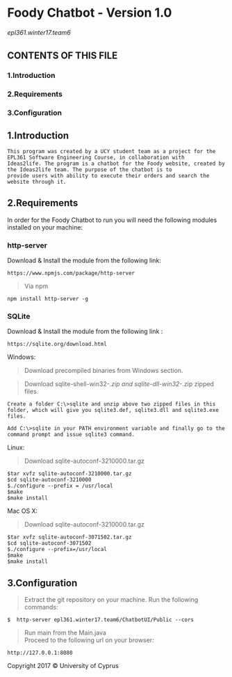
# Foody Chatbot - Version 1.0
###### epl361.winter17.team6

 CONTENTS OF THIS FILE
---------------------

  ### 1.Introduction
  ### 2.Requirements
  ### 3.Configuration


 ## 1.Introduction
    This program was created by a UCY student team as a project for the EPL361 Software Engineering Course, in collaboration with
    Ideas2life. The program is a chatbot for the Foody website, created by the Ideas2life team. The purpose of the chatbot is to 
    provide users with ability to execute their orders and search the website through it. 


 ## 2.Requirements
   In order for the Foody Chatbot to run you will need the following modules installed on your machine:
   
      
  ### http-server
   Download & Install the module from the following link:

    https://www.npmjs.com/package/http-server
    
   >Via npm
            
    npm install http-server -g
         
    
    
  ### SQLite
   Download & Install the module from the following link :
         
    https://sqlite.org/download.html
    
  
  Windows:
  
   > Download precompiled binaries from Windows section.
    
   > Download sqlite-shell-win32-*.zip and sqlite-dll-win32-*.zip zipped files.
  
    Create a folder C:\>sqlite and unzip above two zipped files in this folder, which will give you sqlite3.def, sqlite3.dll and sqlite3.exe files.
  
    Add C:\>sqlite in your PATH environment variable and finally go to the command prompt and issue sqlite3 command.

  
  Linux:
   
  >Download sqlite-autoconf-3210000.tar.gz
  
    
    $tar xvfz sqlite-autoconf-3210000.tar.gz
    $cd sqlite-autoconf-3210000
    $./configure --prefix = /usr/local
    $make
    $make install
    
  Mac OS X:
  
  >Download sqlite-autoconf-3210000.tar.gz
  
    $tar xvfz sqlite-autoconf-3071502.tar.gz
    $cd sqlite-autoconf-3071502
    $./configure --prefix=/usr/local
    $make
    $make install

 ## 3.Configuration
  
   > Extract the git repository on your machine.
   >Run the following commands: 
   
    $  http-server epl361.winter17.team6/ChatbotUI/Public --cors
   > Run main from the Main.java       
   > Proceed to the following url on your browser: 
   
    http://127.0.0.1:8080


Copyright 2017  © University of Cyprus
